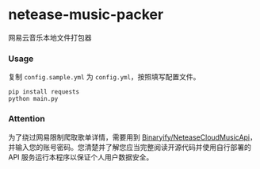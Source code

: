 # netease-music-packer

网易云音乐本地文件打包器

### Usage

复制 `config.sample.yml` 为 `config.yml`，按照填写配置文件。

```shell
pip install requests
python main.py
```

### Attention

为了绕过网易限制爬取歌单详情，需要用到 [Binaryify/NeteaseCloudMusicApi](https://github.com/Binaryify/NeteaseCloudMusicApi)，并输入您的账号密码。您清楚并了解您应当完整阅读开源代码并使用自行部署的 API 服务运行本程序以保证个人用户数据安全。